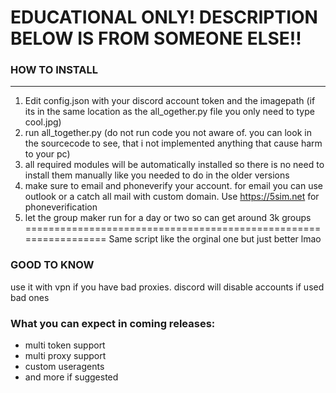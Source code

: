 # EDUCATIONAL ONLY! DESCRIPTION BELOW IS FROM SOMEONE ELSE!!

### HOW TO INSTALL
-----------------------------------
1. Edit config.json with your discord account token and the imagepath (if its in the same location as the all_ogether.py file you only need to type cool.jpg)
2. run all_together.py (do not run code you not aware of. you can look in the sourcecode to see, that i not implemented anything that cause harm to your pc)
3. all required modules will be automatically installed so there is no need to install them manually like you needed to do in the older versions
4. make sure to email and phoneverify your account. for email you can use outlook or a catch all mail with custom domain. Use https://5sim.net for phoneverification
5. let the group maker run for a day or two so can get around 3k groups
=================================================================
Same script like the orginal one but just better lmao

### GOOD TO KNOW
use it with vpn if you have bad proxies. discord will disable accounts if used bad ones

### What you can expect in coming releases:
- multi token support
- multi proxy support
- custom useragents
- and more if suggested
